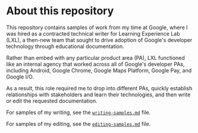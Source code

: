 # About this repository

This repository contains samples of work from my time at Google, where I was hired as a contracted technical writer for Learning Experience Lab (LXL), a then-new team that sought to drive adoption of Google's developer technology through educational documentation. 

Rather than embed with any particular product area (PA), LXL functioned like an internal agency that worked across all of Google's developer PAs, including Android, Google Chrome, Google Maps Platform, Google Pay, and Google I/O. 

As a result, this role required me to drop into different PAs, quickly establish relationships with stakeholders and learn their technologies, and then write or edit the requested documentation.

For samples of my writing, see the [`writing-samples.md`](writing-samples.md) file. 

For samples of my editing, see the [`editing-samples.md`](editing-samples.md) file.
